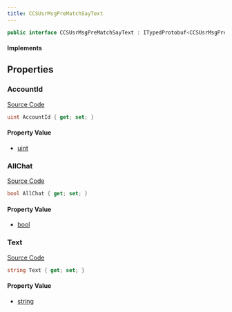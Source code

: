 ```yaml
---
title: CCSUsrMsgPreMatchSayText
---
```


```csharp
public interface CCSUsrMsgPreMatchSayText : ITypedProtobuf<CCSUsrMsgPreMatchSayText>, INativeHandle
```

#### Implements

## Properties

### AccountId

[Source Code](https://github.com/swiftly-solution/swiftlys2/blob/beta/managed/src/SwiftlyS2.Generated/Protobufs/Interfaces/CCSUsrMsgPreMatchSayText.cs#L13)

```csharp
uint AccountId { get; set; }
```

#### Property Value

- [uint](https://learn.microsoft.com/dotnet/api/system.uint32)

### AllChat

[Source Code](https://github.com/swiftly-solution/swiftlys2/blob/beta/managed/src/SwiftlyS2.Generated/Protobufs/Interfaces/CCSUsrMsgPreMatchSayText.cs#L19)

```csharp
bool AllChat { get; set; }
```

#### Property Value

- [bool](https://learn.microsoft.com/dotnet/api/system.boolean)

### Text

[Source Code](https://github.com/swiftly-solution/swiftlys2/blob/beta/managed/src/SwiftlyS2.Generated/Protobufs/Interfaces/CCSUsrMsgPreMatchSayText.cs#L16)

```csharp
string Text { get; set; }
```

#### Property Value

- [string](https://learn.microsoft.com/dotnet/api/system.string)

